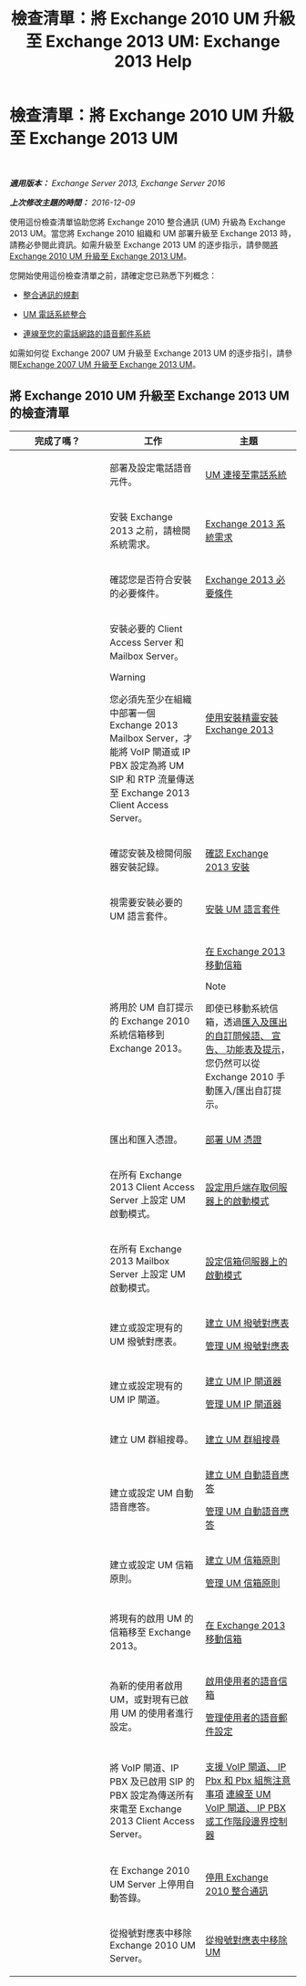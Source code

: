 ﻿---
title: '檢查清單：將 Exchange 2010 UM 升級至 Exchange 2013 UM: Exchange 2013 Help'
TOCTitle: 檢查清單：將 Exchange 2010 UM 升級至 Exchange 2013 UM
ms:assetid: 799bd1b1-a918-4bd8-911e-e6ca08bd7b52
ms:mtpsurl: https://technet.microsoft.com/zh-tw/library/Dn169228(v=EXCHG.150)
ms:contentKeyID: 54652593
ms.date: 05/21/2018
mtps_version: v=EXCHG.150
ms.translationtype: MT
---

# 檢查清單：將 Exchange 2010 UM 升級至 Exchange 2013 UM

 

_**適用版本：** Exchange Server 2013, Exchange Server 2016_

_**上次修改主題的時間：** 2016-12-09_

使用這份檢查清單協助您將 Exchange 2010 整合通訊 (UM) 升級為 Exchange 2013 UM。當您將 Exchange 2010 組織和 UM 部署升級至 Exchange 2013 時，請務必參閱此資訊。如需升級至 Exchange 2013 UM 的逐步指示，請參閱[將 Exchange 2010 UM 升級至 Exchange 2013 UM](upgrade-exchange-2010-um-to-exchange-2013-um-exchange-2013-help.md)。

您開始使用這份檢查清單之前，請確定您已熟悉下列概念：

  - [整合通訊的規劃](planning-for-unified-messaging-exchange-2013-help.md)

  - [UM 電話系統整合](https://docs.microsoft.com/zh-tw/exchange/voice-mail-unified-messaging/telephone-system-integration-with-um/telephone-system-integration-with-um)

  - [連線至您的電話網路的語音郵件系統](https://docs.microsoft.com/zh-tw/exchange/voice-mail-unified-messaging/connect-voice-mail-system/connect-voice-mail-system)

如需如何從 Exchange 2007 UM 升級至 Exchange 2013 UM 的逐步指引，請參閱[Exchange 2007 UM 升級至 Exchange 2013 UM](upgrade-exchange-2007-um-to-exchange-2013-um-exchange-2013-help.md)。

## 將 Exchange 2010 UM 升級至 Exchange 2013 UM 的檢查清單


<table>
<colgroup>
<col style="width: 33%" />
<col style="width: 33%" />
<col style="width: 33%" />
</colgroup>
<thead>
<tr class="header">
<th>完成了嗎？</th>
<th>工作</th>
<th>主題</th>
</tr>
</thead>
<tbody>
<tr class="odd">
<td><p></p></td>
<td><p>部署及設定電話語音元件。</p></td>
<td><p><a href="connect-um-to-your-telephone-system-exchange-2013-help.md">UM 連接至電話系統</a></p></td>
</tr>
<tr class="even">
<td><p></p></td>
<td><p>安裝 Exchange 2013 之前，請檢閱系統需求。</p></td>
<td><p><a href="exchange-2013-system-requirements-exchange-2013-help.md">Exchange 2013 系統需求</a></p></td>
</tr>
<tr class="odd">
<td><p></p></td>
<td><p>確認您是否符合安裝的必要條件。</p></td>
<td><p><a href="exchange-2013-prerequisites-exchange-2013-help.md">Exchange 2013 必要條件</a></p></td>
</tr>
<tr class="even">
<td><p></p></td>
<td><p>安裝必要的 Client Access Server 和 Mailbox Server。</p>

> [!WARNING]  
> 您必須先至少在組織中部署一個 Exchange 2013 Mailbox Server，才能將 VoIP 閘道或 IP PBX 設定為將 UM SIP 和 RTP 流量傳送至 Exchange 2013 Client Access Server。



</td>
<td><p><a href="install-exchange-2013-using-the-setup-wizard-exchange-2013-help.md">使用安裝精靈安裝 Exchange 2013</a></p></td>
</tr>
<tr class="odd">
<td><p></p></td>
<td><p>確認安裝及檢閱伺服器安裝記錄。</p></td>
<td><p><a href="verify-an-exchange-2013-installation-exchange-2013-help.md">確認 Exchange 2013 安裝</a></p></td>
</tr>
<tr class="even">
<td><p></p></td>
<td><p>視需要安裝必要的 UM 語言套件。</p></td>
<td><p><a href="install-a-um-language-pack-exchange-2013-help.md">安裝 UM 語言套件</a></p></td>
</tr>
<tr class="odd">
<td><p></p></td>
<td><p>將用於 UM 自訂提示的 Exchange 2010 系統信箱移到 Exchange 2013。</p></td>
<td><p><a href="mailbox-moves-in-exchange-2013-exchange-2013-help.md">在 Exchange 2013 移動信箱</a></p>

> [!NOTE]  
> 即使已移動系統信箱，透過<a href="import-and-export-custom-greetings-announcements-menus-and-prompts-exchange-2013-help.md">匯入及匯出的自訂問候語、 宣告、 功能表及提示</a>，您仍然可以從 Exchange 2010 手動匯入/匯出自訂提示。



</td>
</tr>
<tr class="even">
<td><p></p></td>
<td><p>匯出和匯入憑證。</p></td>
<td><p><a href="deploying-certificates-for-um-exchange-2013-help.md">部署 UM 憑證</a></p></td>
</tr>
<tr class="odd">
<td><p></p></td>
<td><p>在所有 Exchange 2013 Client Access Server 上設定 UM 啟動模式。</p></td>
<td><p><a href="configure-the-startup-mode-on-a-client-access-server-exchange-2013-help.md">設定用戶端存取伺服器上的啟動模式</a></p></td>
</tr>
<tr class="even">
<td><p></p></td>
<td><p>在所有 Exchange 2013 Mailbox Server 上設定 UM 啟動模式。</p></td>
<td><p><a href="configure-the-startup-mode-on-a-mailbox-server-exchange-2013-help.md">設定信箱伺服器上的啟動模式</a></p></td>
</tr>
<tr class="odd">
<td><p></p></td>
<td><p>建立或設定現有的 UM 撥號對應表。</p></td>
<td><p><a href="https://docs.microsoft.com/zh-tw/exchange/voice-mail-unified-messaging/connect-voice-mail-system/create-um-dial-plan">建立 UM 撥號對應表</a></p>
<p><a href="manage-a-um-dial-plan-exchange-2013-help.md">管理 UM 撥號對應表</a></p></td>
</tr>
<tr class="even">
<td><p></p></td>
<td><p>建立或設定現有的 UM IP 閘道。</p></td>
<td><p><a href="https://docs.microsoft.com/zh-tw/exchange/voice-mail-unified-messaging/connect-voice-mail-system/create-um-ip-gateway">建立 UM IP 閘道器</a></p>
<p><a href="https://docs.microsoft.com/zh-tw/exchange/voice-mail-unified-messaging/connect-voice-mail-system/manage-um-ip-gateway">管理 UM IP 閘道器</a></p></td>
</tr>
<tr class="odd">
<td><p></p></td>
<td><p>建立 UM 群組搜尋。</p></td>
<td><p><a href="create-a-um-hunt-group-exchange-2013-help.md">建立 UM 群組搜尋</a></p></td>
</tr>
<tr class="even">
<td><p></p></td>
<td><p>建立或設定 UM 自動語音應答。</p></td>
<td><p><a href="create-a-um-auto-attendant-exchange-2013-help.md">建立 UM 自動語音應答</a></p>
<p><a href="https://docs.microsoft.com/zh-tw/exchange/voice-mail-unified-messaging/automatically-answer-and-route-calls/manage-um-auto-attendant">管理 UM 自動語音應答</a></p></td>
</tr>
<tr class="odd">
<td><p></p></td>
<td><p>建立或設定 UM 信箱原則。</p></td>
<td><p><a href="https://docs.microsoft.com/zh-tw/exchange/voice-mail-unified-messaging/set-up-voice-mail/create-um-mailbox-policy">建立 UM 信箱原則</a></p>
<p><a href="https://docs.microsoft.com/zh-tw/exchange/voice-mail-unified-messaging/set-up-voice-mail/manage-um-mailbox-policy">管理 UM 信箱原則</a></p></td>
</tr>
<tr class="even">
<td><p></p></td>
<td><p>將現有的啟用 UM 的信箱移至 Exchange 2013。</p></td>
<td><p><a href="mailbox-moves-in-exchange-2013-exchange-2013-help.md">在 Exchange 2013 移動信箱</a></p></td>
</tr>
<tr class="odd">
<td><p></p></td>
<td><p>為新的使用者啟用 UM，或對現有已啟用 UM 的使用者進行設定。</p></td>
<td><p><a href="https://docs.microsoft.com/zh-tw/exchange/voice-mail-unified-messaging/set-up-voice-mail/enable-a-user-for-voice-mail">啟用使用者的語音信箱</a></p>
<p><a href="https://docs.microsoft.com/zh-tw/exchange/voice-mail-unified-messaging/set-up-voice-mail/manage-voice-mail-settings">管理使用者的語音郵件設定</a></p></td>
</tr>
<tr class="even">
<td><p></p></td>
<td><p>將 VoIP 閘道、IP PBX 及已啟用 SIP 的 PBX 設定為傳送所有來電至 Exchange 2013 Client Access Server。</p></td>
<td><p><a href="https://docs.microsoft.com/zh-tw/exchange/voice-mail-unified-messaging/telephone-system-integration-with-um/configuration-notes-for-voip-gateways">支援 VoIP 閘道、 IP Pbx 和 Pbx 組態注意事項</a> <a href="connect-a-voip-gateway-ip-pbx-or-session-border-controller-to-um-exchange-2013-help.md">連線至 UM VoIP 閘道、 IP PBX 或工作階段邊界控制器</a></p></td>
</tr>
<tr class="odd">
<td><p></p></td>
<td><p>在 Exchange 2010 UM Server 上停用自動答錄。</p></td>
<td><p><a href="https://go.microsoft.com/fwlink/p/?linkid=296335">停用 Exchange 2010 整合通訊</a></p></td>
</tr>
<tr class="even">
<td><p></p></td>
<td><p>從撥號對應表中移除 Exchange 2010 UM Server。</p></td>
<td><p><a href="https://go.microsoft.com/fwlink/p/?linkid=296336">從撥號對應表中移除 UM</a></p></td>
</tr>
</tbody>
</table>

